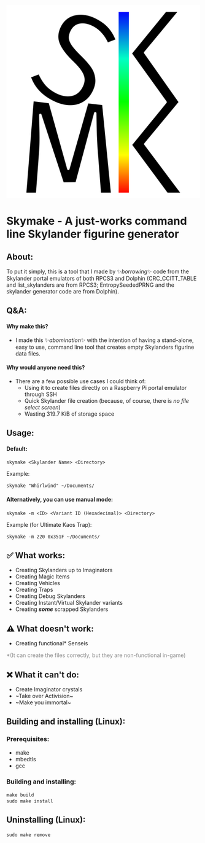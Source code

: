 ![](Logo/logo-128x128.svg)

# **Skymake - A just-works command line Skylander figurine generator**

## About:
To put it simply, this is a tool that I made by ✨*borrowing*✨ code from the Skylander portal emulators of both RPCS3 and Dolphin (CRC_CCITT_TABLE and list_skylanders are from RPCS3; EntropySeededPRNG and the skylander generator code are from Dolphin).

## Q&A:
#### Why make this?
- I made this ✨*abomination*✨ with the intention of having a stand-alone, easy to use, command line tool that creates empty Skylanders figurine data files. 
#### Why would anyone need this?
- There are a few possible use cases I could think of:
	+ Using it to create files directly on a Raspberry Pi portal emulator through SSH
	+ Quick Skylander file creation (because, of course, there is *no file select screen*)
	+ Wasting 319.7 KiB of storage space

## Usage:
#### Default:
```
skymake <Skylander Name> <Directory>
```
Example:
```
skymake "Whirlwind" ~/Documents/
```

#### Alternatively, you can use manual mode:
```
skymake -m <ID> <Variant ID (Hexadecimal)> <Directory>
```
Example (for Ultimate Kaos Trap):
```
skymake -m 220 0x351F ~/Documents/
```

## ✅ What works:
- Creating Skylanders up to Imaginators
- Creating Magic Items
- Creating Vehicles
- Creating Traps
- Creating Debug Skylanders
- Creating Instant/Virtual Skylander variants
- Creating ***some*** scrapped Skylanders

## ⚠️ What doesn't work:
- Creating functional* Senseis 

<span style="color:#888888;">*(It can create the files correctly, but they are non-functional in-game)</span>

## ❌ What it can't do:
- Create Imaginator crystals
- ~Take over Activision~
- ~Make you immortal~

## Building and installing (Linux):
### Prerequisites:
- make
- mbedtls
- gcc

### Building and installing:
``` 
make build
sudo make install
```

## Uninstalling (Linux):
``` 
sudo make remove 
```
